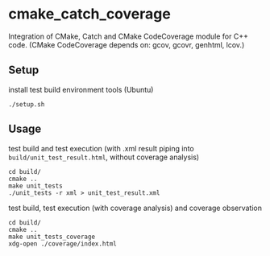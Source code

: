 # cmake_catch_coverage

Integration of CMake, Catch and CMake CodeCoverage module for C++ code.
(CMake CodeCoverage depends on: gcov, gcovr, genhtml, lcov.)

## Setup

install test build environment tools (Ubuntu)

    ./setup.sh

## Usage

test build and test execution (with .xml result piping into `build/unit_test_result.html`, without coverage analysis)

    cd build/
    cmake ..
    make unit_tests
    ./unit_tests -r xml > unit_test_result.xml

test build, test execution (with coverage analysis) and coverage observation

    cd build/
    cmake ..
    make unit_tests_coverage
    xdg-open ./coverage/index.html
